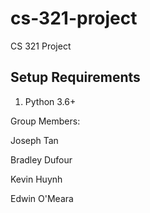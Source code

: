 # cs-321-project
CS 321 Project

## Setup Requirements
1. Python 3.6+

Group Members:

Joseph Tan

Bradley Dufour

Kevin Huynh

Edwin O'Meara
